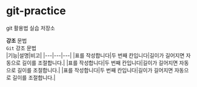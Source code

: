 # git-practice
git 활용법 실습 저장소


**강조** 문법   
`Git` 강조 문법      
|기능|설명|비고|
|---|---|---|
|표를 작성합니다|두 번째 칸입니다|길이가 길어지면 자동으로 길이를 조절합니다.|
|표를 작성합니다|두 번째 칸입니다|길이가 길어지면 자동으로 길이를 조절합니다.|
|표를 작성합니다|두 번째 칸입니다|길이가 길어지면 자동으로 길이를 조절합니다.|
